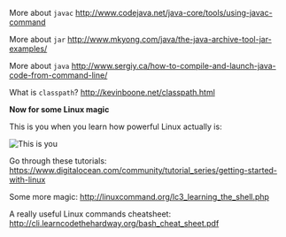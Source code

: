 More about `javac`
http://www.codejava.net/java-core/tools/using-javac-command

More about `jar`
http://www.mkyong.com/java/the-java-archive-tool-jar-examples/

More about `java`
http://www.sergiy.ca/how-to-compile-and-launch-java-code-from-command-line/

What is `classpath`?
http://kevinboone.net/classpath.html

**Now for some Linux magic**

This is you when you learn how powerful Linux actually is:

![This is you](http://i44.tinypic.com/6h18c0.gif)

Go through these tutorials:
https://www.digitalocean.com/community/tutorial_series/getting-started-with-linux

Some more magic:
http://linuxcommand.org/lc3_learning_the_shell.php

A really useful Linux commands cheatsheet:
http://cli.learncodethehardway.org/bash_cheat_sheet.pdf